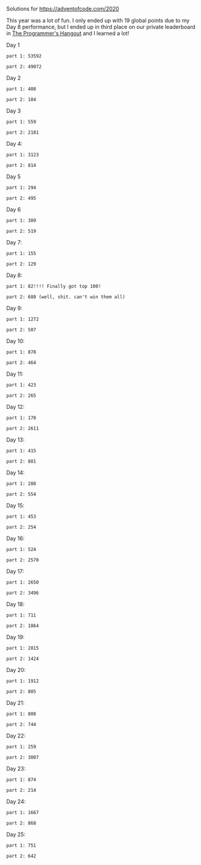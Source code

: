 Solutions for https://adventofcode.com/2020

This year was a lot of fun. I only ended up with 19 global points due to my Day 8 performance, but I ended up in third place on our private leaderboard in [The Programmer's Hangout](https://theprogrammershangout.com/about/) and I learned a lot!

Day 1

    part 1: 53592

    part 2: 49072


Day 2

    part 1: 408

    part 2: 184


Day 3

    part 1: 559

    part 2: 2181


Day 4:

    part 1: 3123

    part 2: 814


Day 5

    part 1: 294

    part 2: 495


Day 6

    part 1: 389

    part 2: 519


Day 7:

    part 1: 155

    part 2: 129


Day 8:

    part 1: 82!!!! Finally got top 100!

    part 2: 680 (well, shit. can't win them all)


Day 9:

    part 1: 1272

    part 2: 507

Day 10:

    part 1: 878

    part 2: 464

Day 11:

    part 1: 423

    part 2: 265

Day 12:

    part 1: 170

    part 2: 2611

Day 13:

    part 1: 415

    part 2: 881

Day 14:

    part 1: 280

    part 2: 554

Day 15:

    part 1: 453

    part 2: 254

Day 16:
    
    part 1: 524
    
    part 2: 2570

Day 17:

    part 1: 2650

    part 2: 3496

Day 18:

    part 1: 711

    part 2: 1864

Day 19:

    part 1: 2815

    part 2: 1424

Day 20:

    part 1: 1912

    part 2: 805

Day 21:

    part 1: 808

    part 2: 744

Day 22:

    part 1: 259

    part 2: 3007

Day 23:

    part 1: 874

    part 2: 214

Day 24:

    part 1: 1667

    part 2: 868

Day 25:

    part 1: 751

    part 2: 642
